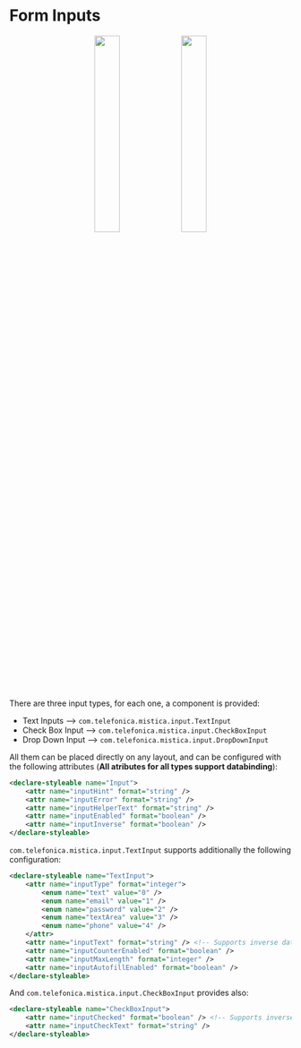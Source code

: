 # Form Inputs

<p align="center">
   <img width="30%" src="../../../../../../../doc/images/inputs/inputs1.png" />
   <img width="30%" src="../../../../../../../doc/images/inputs/inputs2.png" />
</p>

There are three input types, for each one, a component is provided:
* Text Inputs --> `com.telefonica.mistica.input.TextInput`
* Check Box Input --> `com.telefonica.mistica.input.CheckBoxInput`
* Drop Down Input --> `com.telefonica.mistica.input.DropDownInput`

All them can be placed directly on any layout, and can be configured with the following attributes (**All atributes for all types support databinding**):

```xml
<declare-styleable name="Input">
    <attr name="inputHint" format="string" />
    <attr name="inputError" format="string" />
    <attr name="inputHelperText" format="string" />
    <attr name="inputEnabled" format="boolean" />
    <attr name="inputInverse" format="boolean" />
</declare-styleable>
```

`com.telefonica.mistica.input.TextInput` supports additionally the following configuration:

```xml
<declare-styleable name="TextInput">
    <attr name="inputType" format="integer">
        <enum name="text" value="0" />
        <enum name="email" value="1" />
        <enum name="password" value="2" />
        <enum name="textArea" value="3" />
        <enum name="phone" value="4" />
    </attr>
    <attr name="inputText" format="string" /> <!-- Supports inverse databinding -->
    <attr name="inputCounterEnabled" format="boolean" />
    <attr name="inputMaxLength" format="integer" />
    <attr name="inputAutofillEnabled" format="boolean" />
</declare-styleable>
```

And `com.telefonica.mistica.input.CheckBoxInput` provides also:

```xml
<declare-styleable name="CheckBoxInput">
    <attr name="inputChecked" format="boolean" /> <!-- Supports inverse databinding -->
    <attr name="inputCheckText" format="string" />
</declare-styleable>
```
